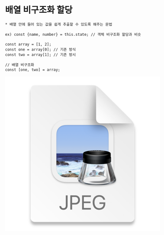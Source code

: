 # 배열 비구조화 할당

~~~
* 배열 안에 들어 있는 값을 쉽게 추출할 수 있도록 해주는 문법

ex) const {name, number} = this.state; // 객체 비구조화 할당과 비슷

const array = [1, 2];
const one = array[0]; // 기존 방식
const two = array[1]; // 기존 방시

// 배열 비구조화 
const [one, two] = array;

~~~

![img.png](img.png)